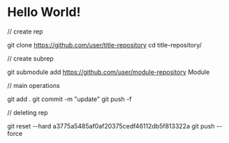 # Hello World!

// create rep

git clone https://github.com/user/title-repository
cd title-repository/ 

// create subrep

git submodule add https://github.com/user/module-repository Module

// main operations

git add . 
git commit -m "update" 
git push -f


// deleting rep

git reset --hard a3775a5485af0af20375cedf46112db5f813322a 
git push --force
